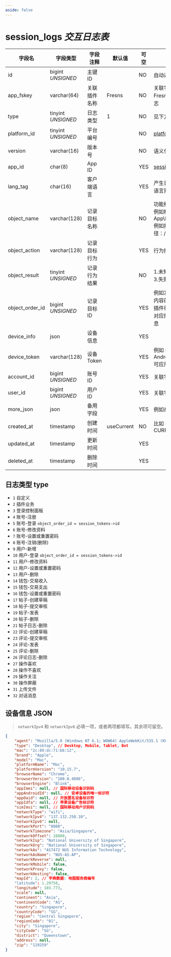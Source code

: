 ```yaml
---
aside: false
---
```


# session_logs *交互日志表*

| 字段名 | 字段类型 | 字段注释 | 默认值 | 可空 | 备注 |
| --- | --- | --- | --- | --- | --- |
| id | bigint *UNSIGNED* | 主键 ID |  | NO | 自动递增 |
| app_fskey | varchar(64) | 关联插件名称 | Fresns | NO | 关联字段 [apps->fskey](../apps/apps.md)<br>Fresns 代表是主程序的日志 |
| type | tinyint *UNSIGNED* | 日志类型 | 1 | NO | 见下方描述 |
| platform_id | tinyint *UNSIGNED* | 平台编号 |  | NO | [platforms](../../configs/dictionary/platforms.md) |
| version | varchar(16) | 版本号 |  | NO | 语义化版本号 |
| app_id | char(8) | App ID |  | YES | [session_keys->app_id](session-keys.md) |
| lang_tag | char(16) | 客户端语言 |  | YES | 产生日志的语言，未开启多语言则留空 |
| object_name | varchar(128) | 记录目标名称 |  | NO | 功能模型名或者接口路径<br>例如模型名 App\Models\Post<br>例如接口路径：/api/v2/account/login |
| object_action | varchar(128) | 记录目标行为 |  | YES | 行为描述，自定义输入内容 |
| object_result | tinyint *UNSIGNED* | 记录行为结果 |  | NO | 1.未知或执行中 / 2.成功 / 3.失败 |
| object_order_id | bigint *UNSIGNED* | 记录目标 ID |  | YES | 例如发表行为，则代表发表内容的 ID<br>插件行为，凭此 ID 可查询对应插件那边记录的关联信息 |
| device_info | json | 设备信息 |  | YES |  |
| device_token | varchar(128) | 设备 Token |  | YES | 例如 iOS Device Token 或 Android Device Token<br>可应用于推送消息 |
| account_id | bigint *UNSIGNED* | 账号 ID |  | YES | 关联字段 [accounts->id](../accounts/accounts.md) |
| user_id | bigint *UNSIGNED* | 用户 ID |  | YES | 关联字段 [users->id](../users/users.md) |
| more_json | json | 备用字段 |  | YES | 例如存储操作行为快照 |
| created_at | timestamp | 创建时间 | useCurrent | NO | 比如 MySQL 默认值为 CURRENT_TIMESTAMP |
| updated_at | timestamp | 更新时间 |  | YES |  |
| deleted_at | timestamp | 删除时间 |  | YES |  |

## 日志类型 type

- `1` 自定义
- `2` 插件业务
- `3` 登录控制面板
- `4` 账号-注册
- `5` 账号-登录 `object_order_id = session_tokens->id`
- `6` 账号-修改资料
- `7` 账号-设置或重置密码
- `8` 账号-注销(删除)
- `9` 用户-新增
- `10` 用户-登录 `object_order_id = session_tokens->id`
- `11` 用户-修改资料
- `12` 用户-设置或重置密码
- `13` 用户-删除
- `14` 钱包-交易收入
- `15` 钱包-交易支出
- `16` 钱包-设置或重置密码
- `17` 帖子-创建草稿
- `18` 帖子-提交审核
- `19` 帖子-发表
- `20` 帖子-删除
- `21` 帖子日志-删除
- `22` 评论-创建草稿
- `23` 评论-提交审核
- `24` 评论-发表
- `25` 评论-删除
- `26` 评论日志-删除
- `27` 操作喜欢
- `28` 操作不喜欢
- `29` 操作关注
- `30` 操作屏蔽
- `31` 上传文件
- `32` 对话消息

## 设备信息 JSON

> `networkIpv4` 和 `networkIpv6` 必填一项，或者两项都填写。其余项可留空。

```json
{
    "agent": "Mozilla/5.0 (Windows NT 6.1; WOW64) AppleWebKit/535.1 (KHTML, like Gecko) Chrome/14.0.835.202 Safari/535.1",
    "type": "Desktop", // Desktop, Mobile, Tablet, Bot
    "mac": "2c:89:dc:71:b6:12",
    "brand": "Apple",
    "model": "Mac",
    "platformName": "Mac",
    "platformVersion": "10.15.7",
    "browserName": "Chrome",
    "browserVersion": "100.0.4896",
    "browserEngine": "Blink",
    "appImei": null, // 国际移动设备识别码
    "appAndroidId": null, // 安卓设备的唯一标识符
    "appOaid": null, // 开放匿名设备标识符
    "appIdfa": null, // 苹果设备广告标识符
    "simImsi": null, // 国际移动用户识别码
    "networkType": "wifi",
    "networkIpv4": "137.132.250.10",
    "networkIpv6": null,
    "networkPort": "8080",
    "networkTimezone": "Asia/Singapore",
    "networkOffset": 28800,
    "networkIsp": "National University of Singapore",
    "networkOrg": "National University of Singapore",
    "networkAs": "AS7472 NUS Information Technology",
    "networkAsName": "NUS-AS-AP",
    "networkReverse": null,
    "networkMobile": false,
    "networkProxy": false,
    "networkHosting": false,
    "mapId": 2, // 字典数据: 地图服务商编号
    "latitude": 1.29758,
    "longitude": 103.773,
    "scale": null,
    "continent": "Asia",
    "continentCode": "AS",
    "country": "Singapore",
    "countryCode": "SG",
    "region": "Central Singapore",
    "regionCode": "01",
    "city": "Singapore",
    "cityCode": "SG",
    "district": "Queenstown",
    "address": null,
    "zip": "119259"
}
```
